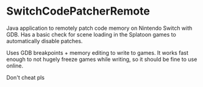 # SwitchCodePatcherRemote
Java application to remotely patch code memory on Nintendo Switch with GDB. Has a basic check for scene loading in the Splatoon games to automatically disable patches.

Uses GDB breakpoints + memory editing to write to games. It works fast enough to not hugely freeze games while writing, so it should be fine to use online.

Don't cheat pls
